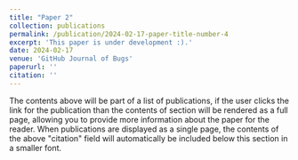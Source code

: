```yaml
---
title: "Paper 2"
collection: publications
permalink: /publication/2024-02-17-paper-title-number-4
excerpt: 'This paper is under development :).'
date: 2024-02-17
venue: 'GitHub Journal of Bugs'
paperurl: ''
citation: ''
---
```


The contents above will be part of a list of publications, if the user clicks the link for the publication than the contents of section will be rendered as a full page, allowing you to provide more information about the paper for the reader. When publications are displayed as a single page, the contents of the above "citation" field will automatically be included below this section in a smaller font.
